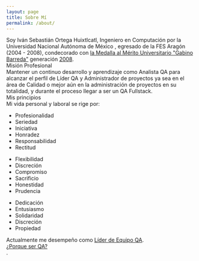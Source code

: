 ```yaml
---
layout: page
title: Sobre Mí
permalink: /about/
---
```

<link rel="stylesheet" href="{{ "/assets/css/about.css" | relative_url }}">
<div class = "about-page">
	<div class = "aboutme">
		Soy Iván Sebastián Ortega Huixtlcatl, Ingeniero en Computación por la Universidad Nacional Autónoma de México , egresado de la FES Aragón (2004 - 2008), condecorado con <a href="https://www.unam.mx/acerca-de-la-unam/identidad-unam/medallas">la Medalla al Mérito Universitario "Gabino Barreda"</a> generación <a href="http://www.aragon.unam.mx/unam/difusion/gaceta/ejemplares/275.pdf">2008</a>.
	</div>
	<div class="title-seccion-about">
		Misión Profesional
	</div>
	<div class = "aboutme">
Mantener un continuo desarrollo y aprendizaje como Analista QA para alcanzar el perfil de Líder QA
y Administrador de proyectos ya sea en el área de Calidad o mejor aún en la administración de
proyectos en su totalidad, y durante el proceso llegar a ser un QA Fullstack.
	</div>
<div class="title-seccion-about">
	Mis principios
</div>
<div class = "aboutme">
Mi vida personal y laboral se rige por:
</div>
<div class="principios-col-wrapper">
	<div class="principios-col principios-col-1">
		<ul>
			<li><i class="fa fa-check" aria-hidden="true"></i>
				Profesionalidad
			</li>
			<li><i class="fa fa-check" aria-hidden="true"></i>
				Seriedad
			</li>
				<li>
				<i class="fa fa-check" aria-hidden="true"></i>
				Iniciativa
			</li>
			<li>
			<i class="fa fa-check" aria-hidden="true"></i>
				Honradez
			</li>
			<li>
			<i class="fa fa-check" aria-hidden="true"></i>
				Responsabilidad
			</li>
			<li>
			<i class="fa fa-check" aria-hidden="true"></i>
				Rectitud
			</li>
		</ul>
	</div>
	<div class="principios-col principios-col-2">
		<ul>
			<li>
			<i class="fa fa-check" aria-hidden="true"></i>
				Flexibilidad
			</li>
			<li>	
			<i class="fa fa-check" aria-hidden="true"></i>
				Discreción
			</li>
			<li>
			<i class="fa fa-check" aria-hidden="true"></i>
				Compromiso
			</li>
			<li>
			<i class="fa fa-check" aria-hidden="true"></i>
				Sacrificio
			</li>
			<li>
			<i class="fa fa-check" aria-hidden="true"></i>
				Honestidad
			</li>
			<li>
			<i class="fa fa-check" aria-hidden="true"></i>
				Prudencia
			</li>
		</ul>
	</div>
	<div class="principios-col principios-col-3">
		<ul>
			<li>
			<i class="fa fa-check" aria-hidden="true"></i>
				Dedicación
			</li>
			<li>
			<i class="fa fa-check" aria-hidden="true"></i>
				Entusiasmo
			</li>
			<li>
			<i class="fa fa-check" aria-hidden="true"></i>
				Solidaridad
			</li>
			<li>
			<i class="fa fa-check" aria-hidden="true"></i>
				Discreción
			</li>
			<li>
			<i class="fa fa-check" aria-hidden="true"></i>
				Propiedad
			</li>
		</ul>
	</div>
</div>
<div class = "aboutme">
	Actualmente me desempeño como <a href="/about/qaLeadTeam">Líder de Equipo QA</a>.
</div>
<div class="title-seccion-about">
	<a href="/about/whyQa">¿Porque ser QA?</a>
</div>
<div class = "aboutme">
	.
</div>
</div>

